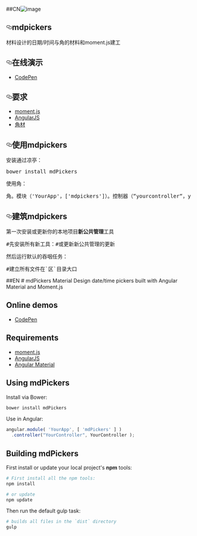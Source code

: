 ##CN![image](https://cloud.githubusercontent.com/assets/13098589/14771330/2d1e7060-0aba-11e6-8371-dfdce5dd93a8.png)

<article class="markdown-body entry-content" itemprop="text"><h1><a id="user-content-mdpickers" class="anchor" href="#mdpickers" aria-hidden="true"><svg aria-hidden="true" class="octicon octicon-link" height="16" version="1.1" viewBox="0 0 16 16" width="16"><path d="M4 9h1v1h-1c-1.5 0-3-1.69-3-3.5s1.55-3.5 3-3.5h4c1.45 0 3 1.69 3 3.5 0 1.41-0.91 2.72-2 3.25v-1.16c0.58-0.45 1-1.27 1-2.09 0-1.28-1.02-2.5-2-2.5H4c-0.98 0-2 1.22-2 2.5s1 2.5 2 2.5z m9-3h-1v1h1c1 0 2 1.22 2 2.5s-1.02 2.5-2 2.5H9c-0.98 0-2-1.22-2-2.5 0-0.83 0.42-1.64 1-2.09v-1.16c-1.09 0.53-2 1.84-2 3.25 0 1.81 1.55 3.5 3 3.5h4c1.45 0 3-1.69 3-3.5s-1.5-3.5-3-3.5z"></path></svg></a><trans data-src="mdPickers" data-dst="mdpickers">mdpickers</trans></h1>

<p><trans data-src="Material Design date/time pickers built with Angular Material and Moment.js" data-dst="材料设计的日期/时间与角的材料和moment.js建工">材料设计的日期/时间与角的材料和moment.js建工</trans></p>

<h2><a id="user-content-online-demos" class="anchor" href="#online-demos" aria-hidden="true"><svg aria-hidden="true" class="octicon octicon-link" height="16" version="1.1" viewBox="0 0 16 16" width="16"><path d="M4 9h1v1h-1c-1.5 0-3-1.69-3-3.5s1.55-3.5 3-3.5h4c1.45 0 3 1.69 3 3.5 0 1.41-0.91 2.72-2 3.25v-1.16c0.58-0.45 1-1.27 1-2.09 0-1.28-1.02-2.5-2-2.5H4c-0.98 0-2 1.22-2 2.5s1 2.5 2 2.5z m9-3h-1v1h1c1 0 2 1.22 2 2.5s-1.02 2.5-2 2.5H9c-0.98 0-2-1.22-2-2.5 0-0.83 0.42-1.64 1-2.09v-1.16c-1.09 0.53-2 1.84-2 3.25 0 1.81 1.55 3.5 3 3.5h4c1.45 0 3-1.69 3-3.5s-1.5-3.5-3-3.5z"></path></svg></a><trans data-src="Online demos" data-dst="在线演示">在线演示</trans></h2>

<ul>
<li><a href="http://codepen.io/alenaksu/full/eNzbrZ"><trans data-src="CodePen" data-dst="CodePen"><trans data-src="CodePen" data-dst="CodePen">CodePen</trans></trans></a></li>
</ul>

<h2><a id="user-content-requirements" class="anchor" href="#requirements" aria-hidden="true"><svg aria-hidden="true" class="octicon octicon-link" height="16" version="1.1" viewBox="0 0 16 16" width="16"><path d="M4 9h1v1h-1c-1.5 0-3-1.69-3-3.5s1.55-3.5 3-3.5h4c1.45 0 3 1.69 3 3.5 0 1.41-0.91 2.72-2 3.25v-1.16c0.58-0.45 1-1.27 1-2.09 0-1.28-1.02-2.5-2-2.5H4c-0.98 0-2 1.22-2 2.5s1 2.5 2 2.5z m9-3h-1v1h1c1 0 2 1.22 2 2.5s-1.02 2.5-2 2.5H9c-0.98 0-2-1.22-2-2.5 0-0.83 0.42-1.64 1-2.09v-1.16c-1.09 0.53-2 1.84-2 3.25 0 1.81 1.55 3.5 3 3.5h4c1.45 0 3-1.69 3-3.5s-1.5-3.5-3-3.5z"></path></svg></a><trans data-src="Requirements" data-dst="要求">要求</trans></h2>

<ul>
<li><a href="http://momentjs.com/"><trans data-src="moment.js" data-dst="moment.js"><trans data-src="moment.js" data-dst="moment.js">moment.js</trans></trans></a></li>
<li><a href="https://angularjs.org/"><trans data-src="AngularJS" data-dst="AngularJS"><trans data-src="AngularJS" data-dst="AngularJS">AngularJS</trans></trans></a></li>
<li><a href="https://material.angularjs.org/"><trans data-src="Angular Material" data-dst="角材">角材</trans></a></li>
</ul>

<h2><a id="user-content-using-mdpickers" class="anchor" href="#using-mdpickers" aria-hidden="true"><svg aria-hidden="true" class="octicon octicon-link" height="16" version="1.1" viewBox="0 0 16 16" width="16"><path d="M4 9h1v1h-1c-1.5 0-3-1.69-3-3.5s1.55-3.5 3-3.5h4c1.45 0 3 1.69 3 3.5 0 1.41-0.91 2.72-2 3.25v-1.16c0.58-0.45 1-1.27 1-2.09 0-1.28-1.02-2.5-2-2.5H4c-0.98 0-2 1.22-2 2.5s1 2.5 2 2.5z m9-3h-1v1h1c1 0 2 1.22 2 2.5s-1.02 2.5-2 2.5H9c-0.98 0-2-1.22-2-2.5 0-0.83 0.42-1.64 1-2.09v-1.16c-1.09 0.53-2 1.84-2 3.25 0 1.81 1.55 3.5 3 3.5h4c1.45 0 3-1.69 3-3.5s-1.5-3.5-3-3.5z"></path></svg></a><trans data-src="Using mdPickers" data-dst="使用mdpickers">使用mdpickers</trans></h2>

<p><trans data-src="Install via Bower:" data-dst="安装通过凉亭：" style="background: transparent;">安装通过凉亭：</trans></p>

<div class="highlight highlight-source-shell"><pre><trans data-src="bower install mdPickers" data-dst="bower install mdPickers">bower install mdPickers</trans></pre></div>

<p><trans data-src="Use in Angular:" data-dst="使用角：">使用角：</trans></p>

<div class="highlight highlight-source-js"><pre><span class="pl-smi"><trans data-src="angular" data-dst="角">角</trans></span><trans data-src="." data-dst="。">。</trans><span class="pl-en"><trans data-src="module" data-dst="模块">模块</trans></span><trans data-src="( " data-dst="（">（</trans><span class="pl-s"><span class="pl-pds"><trans data-src="'" data-dst="'"><trans data-src="'" data-dst="'">'</trans></trans></span><trans data-src="YourApp" data-dst="YourApp">YourApp</trans><span class="pl-pds"><trans data-src="'" data-dst="'"><trans data-src="'" data-dst="'">'</trans></trans></span></span><trans data-src=", [ " data-dst="，[">，[</trans><span class="pl-s"><span class="pl-pds"><trans data-src="'" data-dst="'"><trans data-src="'" data-dst="'">'</trans></trans></span><trans data-src="mdPickers" data-dst="mdpickers">mdpickers</trans><span class="pl-pds"><trans data-src="'" data-dst="'"><trans data-src="'" data-dst="'">'</trans></trans></span></span><trans data-src=" ] )
  ." data-dst="]）。">]）。</trans><span class="pl-en"><trans data-src="controller" data-dst="控制器">控制器</trans></span><trans data-src="(" data-dst="（">（</trans><span class="pl-s"><span class="pl-pds"><trans data-src="" "="" data-dst="“">“</trans></span><trans data-src="YourController" data-dst="yourcontroller">yourcontroller</trans><span class="pl-pds"><trans data-src="" "="" data-dst="“">“</trans></span></span><trans data-src=", YourController );" data-dst="，yourcontroller）；">，yourcontroller）；</trans></pre></div>

<h2><a id="user-content-building-mdpickers" class="anchor" href="#building-mdpickers" aria-hidden="true"><svg aria-hidden="true" class="octicon octicon-link" height="16" version="1.1" viewBox="0 0 16 16" width="16"><path d="M4 9h1v1h-1c-1.5 0-3-1.69-3-3.5s1.55-3.5 3-3.5h4c1.45 0 3 1.69 3 3.5 0 1.41-0.91 2.72-2 3.25v-1.16c0.58-0.45 1-1.27 1-2.09 0-1.28-1.02-2.5-2-2.5H4c-0.98 0-2 1.22-2 2.5s1 2.5 2 2.5z m9-3h-1v1h1c1 0 2 1.22 2 2.5s-1.02 2.5-2 2.5H9c-0.98 0-2-1.22-2-2.5 0-0.83 0.42-1.64 1-2.09v-1.16c-1.09 0.53-2 1.84-2 3.25 0 1.81 1.55 3.5 3 3.5h4c1.45 0 3-1.69 3-3.5s-1.5-3.5-3-3.5z"></path></svg></a><trans data-src="Building mdPickers" data-dst="建筑mdpickers">建筑mdpickers</trans></h2>

<p><trans data-src="First install or update your local project's " data-dst="第一次安装或更新你的本地项目">第一次安装或更新你的本地项目</trans><strong><trans data-src="npm" data-dst="新公共管理">新公共管理</trans></strong><trans data-src=" tools:" data-dst="工具">工具</trans></p>

<div class="highlight highlight-source-shell"><pre><span class="pl-c"><trans data-src="# First install all the npm tools:" data-dst="#先安装所有新工具：">#先安装所有新工具：</trans></span><trans data-src="
npm install

" data-dst="NPM安装">NPM安装</trans><span class="pl-c"><trans data-src="# or update" data-dst="#或更新">#或更新</trans></span><trans data-src="
npm update" data-dst="新公共管理的更新">新公共管理的更新</trans></pre></div>

<p><trans data-src="Then run the default gulp task:" data-dst="然后运行默认的吞咽任务：">然后运行默认的吞咽任务：</trans></p>

<div class="highlight highlight-source-shell"><pre><span class="pl-c"><trans data-src="# builds all files in the `dist` directory" data-dst="#建立所有文件在`区`目录">#建立所有文件在`区`目录</trans></span><trans data-src="
gulp" data-dst="大口">大口</trans></pre></div>
</article>
##EN
# mdPickers
Material Design date/time pickers built with Angular Material and Moment.js


## Online demos

* [CodePen](http://codepen.io/alenaksu/full/eNzbrZ)


## Requirements

* [moment.js](http://momentjs.com/)
* [AngularJS](https://angularjs.org/)
* [Angular Material](https://material.angularjs.org/)

## Using mdPickers

Install via Bower:

```bash
bower install mdPickers
```

Use in Angular:
```javascript
angular.module( 'YourApp', [ 'mdPickers' ] )
  .controller("YourController", YourController );
```

## Building mdPickers

First install or update your local project's __npm__ tools:

```bash
# First install all the npm tools:
npm install

# or update
npm update
```

Then run the default gulp task:

```bash
# builds all files in the `dist` directory
gulp
```
